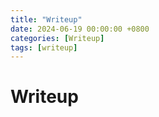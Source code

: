 ```yaml
---
title: "Writeup"
date: 2024-06-19 00:00:00 +0800
categories: [Writeup]
tags: [writeup]
---
```


# Writeup 